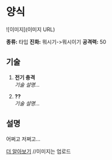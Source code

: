 # 양식

![이미지](이미지 URL)

**종류:** 타입
**진화:** 뭐시기->뭐시이기
**공격력:** 50

## 기술

1. **전기 충격**  
   _기술 설명..._

2. **??**  
   _기술 설명..._

## 설명

어쩌고 저쩌고...

[더 알아보기](링크)
//이미지는 업로드
